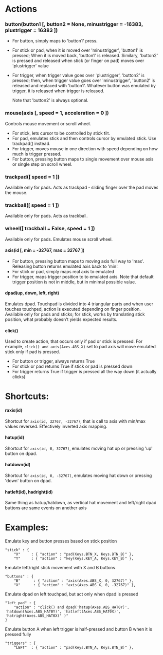 # Actions

### button(button1 [, button2 = None, minustrigger = -16383, plustrigger = 16383 ])
- For button, simply maps to 'button1' press.
- For stick or pad, when it is moved over 'minustrigger', 'button1' is pressed;
  When it is moved back, 'button1' is released. Similary, 'button2' is pressed
  and released when stick (or finger on pad) moves over 'plustrigger' value
- For trigger, when trigger value goes over 'plustrigger', 'button2' is pressed;
  then, when trigger value goes over 'minustrigger', 'button2' is released and
  replaced with 'button1'. Whatever button was emulated by trigger, it is
  released when trigger is released.
  
  Note that 'button2' is always optional.


### mouse(axis [, speed = 1, acceleration = 0 ])
Controls mouse movement or scroll wheel.

- For stick, lets cursor to be controlled by stick tilt.
- For pad, emulates stick and then controls cursor by emulated stick.
  Use trackpad() instead.
- For trigger, moves mouse in one direction with speed depending on how much
  is trigger pressed.
- For button, pressing button maps to single movement over mouse axis or
  single step on scroll wheel.


### trackpad([ speed = 1 ])
Available only for pads. Acts as trackpad - sliding finger over the pad moves the mouse.


### trackball([ speed = 1 ])
Available only for pads. Acts as trackball.


### wheel([ trackball = False, speed = 1 ])
Available only for pads. Emulates mouse scroll wheel.



#### axis(id [, min = -32767, max = 32767 ])
- For button, pressing button maps to moving axis full way to 'max'.
  Releasing button returns emulated axis back to 'min'.
- For stick or pad, simply maps real axis to emulated
- For trigger, maps trigger position to to emulated axis. Note that default
  trigger position is not in middle, but in minimal possible value.


#### dpad(up, down, left, right)
Emulates dpad. Touchpad is divided into 4 triangular parts and when user touches
touchped, action is executed depending on finger position.
Available only for pads and sticks; for stick, works by translating
stick position, what probably doesn't yields expected results.


#### click()
Used to create action, that occurs only if pad or stick is pressed.
For example, `click() and axis(Axes.ABS_X)` set to pad axis will move
emulated stick only if pad is pressed.

- For button or trigger, always returns True
- For stick or pad returns True if stick or pad is pressed down
- For trigger returns True if trigger is pressed all the way down
  (it actually clicks)


# Shortcuts:
#### raxis(id)
Shortcut for `axis(id, 32767, -32767)`, that is call to axis with min/max values
reversed. Effectively inverted axis mapping.

#### hatup(id)
Shortcut for `axis(id, 0, 32767)`, emulates moving hat up or pressing 'up'
button on dpad.

#### hatdown(id)
Shortcut for `axis(id, 0, -32767)`, emulates moving hat down or pressing 'down'
button on dpad.

#### hatleft(id), hadright(id)
Same thing as hatup/hatdown, as vertical hat movement and left/right dpad
buttons are same events on another axis



# Examples:
Emulate key and button presses based on stick position
```
"stick" : {
	"X"		: { "action" : "pad(Keys.BTN_X, Keys.BTN_B)" },
	"Y"		: { "action" : "key(Keys.KEY_A, Keys.KEY_B)" },
```


Emulate left/right stick movement with X and B buttons
```
"buttons" : {
	"B"      : { "action" : "axis(Axes.ABS_X, 0, 32767)" },
	"X"      : { "action" : "axis(Axes.ABS_X, 0, -32767)" },
```

Emulate dpad on left touchpad, but act only when dpad is pressed
```
"left_pad" : {
	"action" : "click() and dpad('hatup(Axes.ABS_HAT0Y)', 'hatdown(Axes.ABS_HAT0Y)', 'hatleft(Axes.ABS_HAT0X)', 'hatright(Axes.ABS_HAT0X)' )"
}
```

Emulate button A when left trigger is half-pressed and button B when
it is pressed fully
```
"triggers" : {
	"LEFT"  : { "action" : "pad(Keys.BTN_A, Keys.BTN_B)" },
```